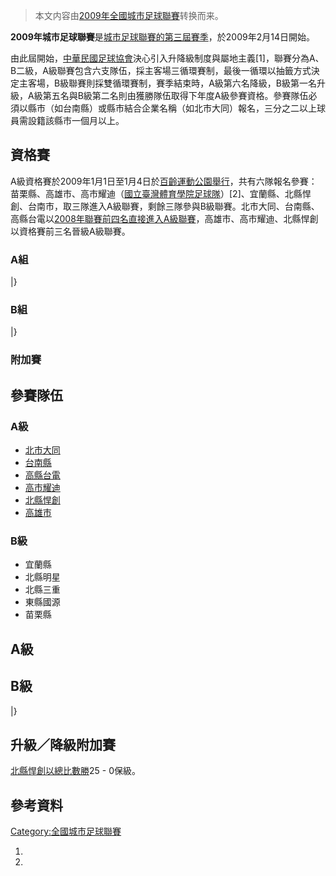 > 本文内容由[2009年全國城市足球聯賽](https://zh.wikipedia.org/wiki/2009年全國城市足球聯賽)转换而来。


**2009年城市足球聯賽**是[城市足球聯賽的第三屆賽季](https://zh.wikipedia.org/wiki/城市足球聯賽 "wikilink")，於2009年2月14日開始。

由此屆開始，[中華民國足球協會](../Page/中華民國足球協會.md "wikilink")決心引入升降級制度與屬地主義\[1\]，聯賽分為A、B二級，A級聯賽包含六支隊伍，採主客場三循環賽制，最後一循環以抽籤方式決定主客場，B級聯賽則採雙循環賽制，賽季結束時，A級第六名降級，B級第一名升級，A級第五名與B級第二名則由獲勝隊伍取得下年度A級參賽資格。參賽隊伍必須以縣市（如台南縣）或縣市結合企業名稱（如北市大同）報名，三分之二以上球員需設籍該縣市一個月以上。

## 資格賽

A級資格賽於2009年1月1日至1月4日於[百齡運動公園舉行](https://zh.wikipedia.org/wiki/百齡運動公園 "wikilink")，共有六隊報名參賽：苗栗縣、高雄市、高市耀迪（[國立臺灣體育學院足球隊](https://zh.wikipedia.org/wiki/國立臺灣體育學院 "wikilink")）\[2\]、宜蘭縣、北縣悍創、台南市，取三隊進入A級聯賽，剩餘三隊參與B級聯賽。北市大同、台南縣、高縣台電以[2008年聯賽前四名直接進入A級聯賽](https://zh.wikipedia.org/wiki/2008年城市足球聯賽 "wikilink")，高雄市、高市耀迪、北縣悍創以資格賽前三名晉級A級聯賽。

### A組

|}

### B組

|}

### 附加賽

## 參賽隊伍

### A級

  - [北市大同](../Page/大同足球隊.md "wikilink")
  - [台南縣](https://zh.wikipedia.org/wiki/台南縣足球隊 "wikilink")
  - [高縣台電](../Page/台電足球隊.md "wikilink")
  - [高市耀迪](https://zh.wikipedia.org/wiki/國立台灣體育大學 "wikilink")
  - [北縣悍創](../Page/銘傳大學.md "wikilink")
  - [高雄市](https://zh.wikipedia.org/wiki/高雄市足球隊 "wikilink")

### B級

  - 宜蘭縣
  - 北縣明星
  - 北縣三重
  - 東縣國源
  - 苗栗縣

## A級

## B級

|}

## 升級／降級附加賽

[北縣悍創以總比數勝](../Page/銘傳大學.md "wikilink")25 - 0保級。

## 參考資料

[Category:全國城市足球聯賽](https://zh.wikipedia.org/wiki/Category:全國城市足球聯賽 "wikilink")

1.
2.